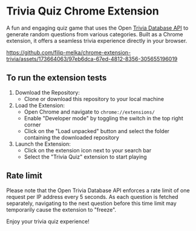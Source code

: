 # Trivia Quiz Chrome Extension

A fun and engaging quiz game that uses the Open [Trivia Database API](https://opentdb.com/api_config.php) to generate random questions from various categories. Built as a Chrome extension, it offers a seamless trivia experience directly in your browser.

https://github.com/filip-melka/chrome-extension-trivia/assets/173664063/97eb6dca-67ed-4812-8356-305655196019

## To run the extension tests

1. Download the Repository:
   - Clone or download this repository to your local machine
2. Load the Extension:
   - Open Chrome and navigate to `chrome://extensions/`
   - Enable "Developer mode" by toggling the switch in the top right corner
   - Click on the "Load unpacked" button and select the folder containing the downloaded repository
3. Launch the Extension:
   - Click on the extension icon next to your search bar
   - Select the "Trivia Quiz" extension to start playing

## Rate limit

Please note that the Open Trivia Database API enforces a rate limit of one request per IP address every 5 seconds. As each question is fetched separately, navigating to the next question before this time limit may temporarily cause the extension to "freeze".


Enjoy your trivia quiz experience!
